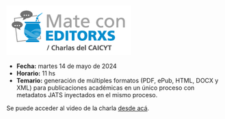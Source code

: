 ![](./media/mate.png)

- **Fecha:** martes 14 de mayo de 2024
- **Horario:** 11 hs
- **Temario:** generación de múltiples formatos (PDF, ePub, HTML, DOCX y XML) para publicaciones académicas en un único proceso con metadatos JATS inyectados en el mismo proceso.

Se puede acceder al video de la charla [desde acá](https://www.youtube.com/watch?v=4c4hpXzGecM).





